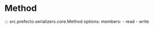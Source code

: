 # Method

::: src.prefecto.serializers.core.Method
    options:
        members:
            - read
            - write
